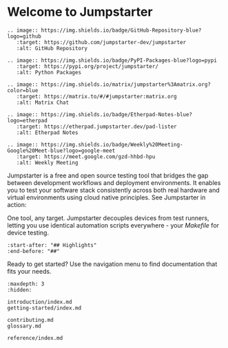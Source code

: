 # Welcome to Jumpstarter

```{eval-rst}
.. image:: https://img.shields.io/badge/GitHub-Repository-blue?logo=github
   :target: https://github.com/jumpstarter-dev/jumpstarter
   :alt: GitHub Repository

.. image:: https://img.shields.io/badge/PyPI-Packages-blue?logo=pypi
   :target: https://pypi.org/project/jumpstarter/
   :alt: Python Packages

.. image:: https://img.shields.io/matrix/jumpstarter%3Amatrix.org?color=blue
   :target: https://matrix.to/#/#jumpstarter:matrix.org
   :alt: Matrix Chat

.. image:: https://img.shields.io/badge/Etherpad-Notes-blue?logo=etherpad
   :target: https://etherpad.jumpstarter.dev/pad-lister
   :alt: Etherpad Notes

.. image:: https://img.shields.io/badge/Weekly%20Meeting-Google%20Meet-blue?logo=google-meet
   :target: https://meet.google.com/gzd-hhbd-hpu
   :alt: Weekly Meeting
```

Jumpstarter is a free and open source testing tool that bridges the gap between
development workflows and deployment environments. It enables you to test your
software stack consistently across both real hardware and virtual environments
using cloud native principles. See Jumpstarter in action:

<script src="https://asciinema.org/a/xhJLxvKMsF8r8Sb7o2EIURufU.js" id="asciicast-xhJLxvKMsF8r8Sb7o2EIURufU" async="true" data-size="medium"></script>

One tool, any target. Jumpstarter decouples devices from test runners, letting
you use identical automation scripts everywhere - your *Makefile* for device
testing.

```{include} ../../README.md
:start-after: "## Highlights"
:end-before: "##"
```

Ready to get started? Use the navigation menu to find documentation that fits
your needs.

```{toctree}
:maxdepth: 3
:hidden:

introduction/index.md
getting-started/index.md

contributing.md
glossary.md

reference/index.md
```